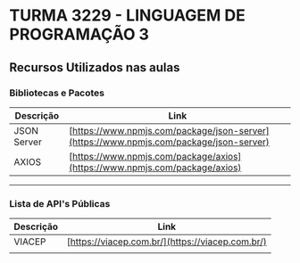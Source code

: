 # TURMA 3229 - LINGUAGEM DE PROGRAMAÇÃO 3

## Recursos Utilizados nas aulas
### Bibliotecas e Pacotes 
| Descrição |Link|
|-----------|----|
|JSON Server|[https://www.npmjs.com/package/json-server](https://www.npmjs.com/package/json-server)|
|AXIOS       | [https://www.npmjs.com/package/axios](https://www.npmjs.com/package/axios)          |

----------

### Lista de API's Públicas
| Descrição |Link
|-----------|----
|VIACEP     |[https://viacep.com.br/](https://viacep.com.br/)
|           |
